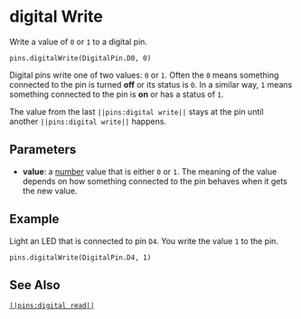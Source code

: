 # digital Write

Write a value of `0` or `1` to a digital pin.

```sig
pins.digitalWrite(DigitalPin.D0, 0)
```

Digital pins write one of two values: `0` or `1`. Often the `0` means something connected to the pin is turned **off** or its status is `0`. In a similar way, `1` means something connected to the pin is **on** or has a status of `1`.

The value from the last `||pins:digital write||` stays at the pin until another `||pins:digital write||` happens.

## Parameters

* **value**: a [number](/types/number) value that is either `0` or `1`. The meaning of the value depends on how something connected to the pin behaves when it gets the new value.

## Example

Light an LED that is connected to pin `D4`. You write the value `1` to the pin.

```blocks
pins.digitalWrite(DigitalPin.D4, 1)
```

## See Also

[`||pins:digital read||`](/reference/pins/digital-read)